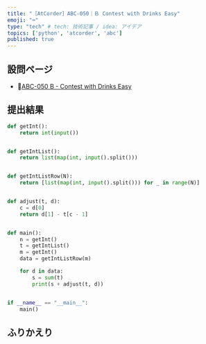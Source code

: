 ```yaml
---
title: "［AtCorder］ABC-050｜Ｂ Contest with Drinks Easy"
emoji: "⌨️"
type: "tech" # tech: 技術記事 / idea: アイデア
topics: ['python', 'atcorder', 'abc']
published: true
---
```


## 設問ページ

- 🔗[ABC-050 B - Contest with Drinks Easy](https://atcoder.jp/contests/abc050/tasks/abc050_b)

## 提出結果

```python
def getInt():
    return int(input())


def getIntList():
    return list(map(int, input().split()))


def getIntListRow(N):
    return [list(map(int, input().split())) for _ in range(N)]


def adjust(t, d):
    c = d[0]
    return d[1] - t[c - 1]


def main():
    n = getInt()
    t = getIntList()
    m = getInt()
    data = getIntListRow(m)

    for d in data:
        s = sum(t)
        print(s + adjust(t, d))


if __name__ == "__main__":
    main()
```

## ふりかえり
